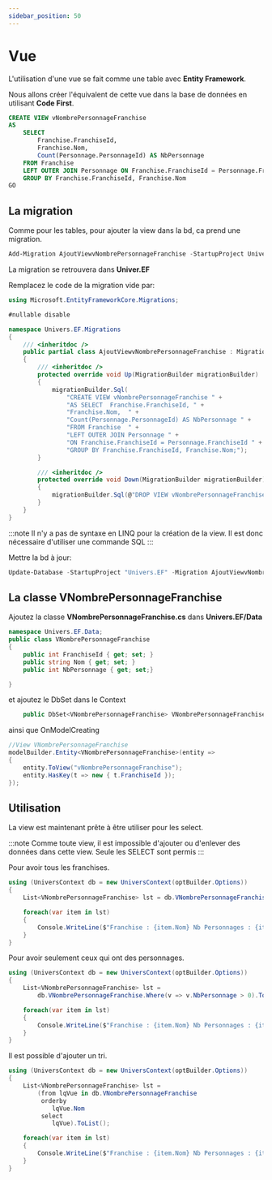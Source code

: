 ```yaml
---
sidebar_position: 50
---
```



# Vue

L'utilisation d'une vue se fait comme une table avec **Entity Framework**.

Nous allons créer l'équivalent de cette vue dans la base de données en utilisant **Code First**.

```sql title="NE PAS EXÉCUTER"
CREATE VIEW vNombrePersonnageFranchise
AS
    SELECT 
        Franchise.FranchiseId,
        Franchise.Nom,
        Count(Personnage.PersonnageId) AS NbPersonnage
    FROM Franchise
    LEFT OUTER JOIN Personnage ON Franchise.FranchiseId = Personnage.FranchiseId
    GROUP BY Franchise.FranchiseId, Franchise.Nom
GO
```

## La migration

Comme pour les tables, pour ajouter la view dans la bd, ca prend une migration. 


```powershell
Add-Migration AjoutViewvNombrePersonnageFranchise -StartupProject Univers.EF
```

La migration se retrouvera dans **Univer.EF**

Remplacez le code de la migration vide par:

```csharp
using Microsoft.EntityFrameworkCore.Migrations;

#nullable disable

namespace Univers.EF.Migrations
{
    /// <inheritdoc />
    public partial class AjoutViewvNombrePersonnageFranchise : Migration
    {
        /// <inheritdoc />
        protected override void Up(MigrationBuilder migrationBuilder)
        {
            migrationBuilder.Sql(
                "CREATE VIEW vNombrePersonnageFranchise " +
                "AS SELECT  Franchise.FranchiseId, " +
                "Franchise.Nom,  " +
                "Count(Personnage.PersonnageId) AS NbPersonnage " +
                "FROM Franchise  " +
                "LEFT OUTER JOIN Personnage " +
                "ON Franchise.FranchiseId = Personnage.FranchiseId " +
                "GROUP BY Franchise.FranchiseId, Franchise.Nom;");
        }

        /// <inheritdoc />
        protected override void Down(MigrationBuilder migrationBuilder)
        {
            migrationBuilder.Sql(@"DROP VIEW vNombrePersonnageFranchise;");
        }
    }
}

```

:::note
Il n'y a pas de syntaxe en LINQ pour la création de la view. Il est donc nécessaire d'utiliser une commande SQL
:::

Mettre la bd à jour:

```powershell
Update-Database -StartupProject "Univers.EF" -Migration AjoutViewvNombrePersonnageFranchise
```

## La classe VNombrePersonnageFranchise

Ajoutez la classe **VNombrePersonnageFranchise.cs** dans **Univers.EF/Data**

```csharp
namespace Univers.EF.Data;
public class VNombrePersonnageFranchise
{
    public int FranchiseId { get; set; }
    public string Nom { get; set; }
    public int NbPersonnage { get; set;}

}
```

et ajoutez le DbSet dans le Context

```csharp
    public DbSet<VNombrePersonnageFranchise> VNombrePersonnageFranchise {  get; set; }
```

ainsi que OnModelCreating

```csharp
//View VNombrePersonnageFranchise
modelBuilder.Entity<VNombrePersonnageFranchise>(entity =>
{
    entity.ToView("vNombrePersonnageFranchise");
    entity.HasKey(t => new { t.FranchiseId });
});

```

## Utilisation

La view est maintenant prête à être utiliser pour les select. 

:::note
Comme toute view, il est impossible d'ajouter ou d'enlever des données dans cette view. Seule les SELECT sont permis
:::


Pour avoir tous les franchises.

```csharp
using (UniversContext db = new UniversContext(optBuilder.Options))
{
    List<VNombrePersonnageFranchise> lst = db.VNombrePersonnageFranchise.ToList();

    foreach(var item in lst)
    {
        Console.WriteLine($"Franchise : {item.Nom} Nb Personnages : {item.NbPersonnage}");
    }
}
```

Pour avoir seulement ceux qui ont des personnages.

```csharp
using (UniversContext db = new UniversContext(optBuilder.Options))
{
    List<VNombrePersonnageFranchise> lst = 
        db.VNombrePersonnageFranchise.Where(v => v.NbPersonnage > 0).ToList();

    foreach(var item in lst)
    {
        Console.WriteLine($"Franchise : {item.Nom} Nb Personnages : {item.NbPersonnage}");
    }
}
```

Il est possible d'ajouter un tri.

```csharp
using (UniversContext db = new UniversContext(optBuilder.Options))
{
    List<VNombrePersonnageFranchise> lst = 
        (from lqVue in db.VNombrePersonnageFranchise
         orderby
            lqVue.Nom
         select
            lqVue).ToList();

    foreach(var item in lst)
    {
        Console.WriteLine($"Franchise : {item.Nom} Nb Personnages : {item.NbPersonnage}");
    }
}
```

